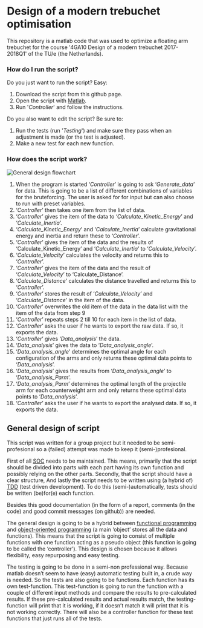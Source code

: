 ﻿# Design of a modern trebuchet optimisation
This repository is a matlab code that was used to optimize a floating arm trebuchet for the course '4GA10 Design of a modern trebuchet 2017-2018Q1' of the TU/e (the Netherlands).
### How do I run the script?
Do you just want to run the script? Easy:
1. Download the script from this github page.
2. Open the script with [Matlab](https://nl.mathworks.com/products/matlab.html).
3. Run '_Controller_' and follow the instructions.

Do you also want to edit the script? Be sure to:
1. Run the tests (run '_Testing_') and make sure they pass when an adjustment is made (or the test is adjusted).
2. Make a new test for each new function.
### How does the script work?
![General design flowchart](https://i.imgur.com/JAVAiAV.png)
1. When the program is started ‘_Controller_’ is going to ask ‘_Generate_data_’ for data. This is going to be a list of different combinations of variables for the bruteforcing. The user is asked for for input but can also choose to run with preset variables.
2. ‘_Controller_’ then takes one item from the list of data.
3. ‘_Controller_’ gives the item of the data to ‘_Calculate_Kinetic_Energy_’ and ‘_Calculate_Inertia_’.
4. ‘_Calculate_Kinetic_Energy_’ and ‘_Calculate_Inertia_’ calculate gravitational energy and inertia and return these to ‘_Controller_’.
5. ‘_Controller_’ gives the item of the data and the results of ‘Calculate_Kinetic_Energy’ and ‘_Calculate_Inertia_’ to ‘_Calculate_Velocity_’.
6. ‘_Calculate_Velocity_’ calculates the velocity and returns this to ‘_Controller_’.
7. ‘_Controller_’ gives the item of the data and the result of ‘_Calculate_Velocity_’ to ‘Calculate_Distance’.
8. ‘_Calculate_Distance_’ calculates the distance travelled and returns this to ‘_Controller_’.
9. ‘_Controller_’ stores the result of ‘_Calculate_Velocity_’ and ‘_Calculate_Distance_’ in the item of the data.
10. ‘_Controller_’ overwrites the old item of the data in the data list with the item of the data from step 9
11. ‘_Controller_’ repeats steps 2 till 10 for each item in the list of data.
12. ‘_Controller_’ asks the user if he wants to export the raw data. If so, it exports the data.
13. ‘_Controller_’ gives ‘_Data_analysis_’ the data.
14. ‘_Data_analysis_’ gives the data to ‘_Data_analysis_angle_’.
15. ‘_Data_analysis_angle_’ determines the optimal angle for each configuration of the arms and only returns these optimal data points to ‘_Data_analysis_’.
16. ‘_Data_analysis_’ gives the results from ‘_Data_analysis_angle_’ to ‘_Data_analysis_Parm_’.
17. ‘_Data_analysis_Parm_’ determines the optimal length of the projectile arm for each counterweight arm and only returns these optimal data points to ‘_Data_analysis_’.
18. ‘_Controller_’ asks the user if he wants to export the analysed data. If so, it exports the data.

## General design of script
This script was written for a group project but it needed to be semi-profesional so a (failed) attempt was made to keep it (semi-)profesional.

First of all [SOC](https://en.wikipedia.org/wiki/Separation_of_concerns) needs to be maintained. This means, primarily that the script should be divided into parts with each part having its own function and possibly relying on the other parts. Secondly, that the script should have a clear structure, And lastly the script needs to be written using (a hybrid of) [TDD](https://en.wikipedia.org/wiki/Test-driven_development) (test driven development). To do this (semi-)automatically, tests should be written (be)for(e) each function.

Besides this good documentation (in the form of a report, comments (in the code) and good commit messages (on github)) are needed.

The general design is going to be a hybrid between [functional programming](https://en.wikipedia.org/wiki/Functional_programming) and [object-oriented programming](https://en.wikipedia.org/wiki/Object-oriented_programming) (a main ‘object’ stores all the data and functions). This means that the script is going to consist of multiple functions with one function acting as a pseudo object (this function is going to be called the ‘controller’). This design is chosen because it allows flexibility, easy repurposing and easy testing.

The testing is going to be done in a semi-non professional way. Because matlab doesn’t seem to have (easy) automatic testing built in, a crude way is needed. So the tests are also going to be functions. Each function has its own test-function. This test-function is going to run the function with a couple of different input methods and compare the results to pre-calculated results. If these pre-calculated results and actual results match, the testing-function will print that it is working, if it doesn’t match it will print that it is not working correctly. There will also be a controller function for these test functions that just runs all of the tests.
